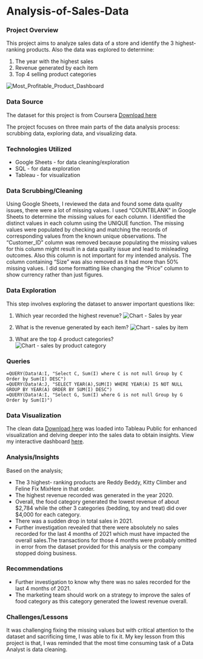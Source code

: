 # Analysis-of-Sales-Data

### Project Overview

This project aims to analyze sales data of a store and identify the 3 highest-ranking products. Also the data was explored to determine:
1. The year with the highest sales
2. Revenue generated by each item
3. Top 4 selling product categories

  
![Most_Profitable_Product_Dashboard](https://github.com/TaiJosh/Analysis-of-Sales-Data/assets/49366771/cc9155c8-0f9a-45ab-b3b4-4c5368bad56c)

### Data Source

The dataset for this project is from Coursera [Download here]( https://docs.google.com/spreadsheets/d/12zY3h7hLnPdXobnzQYnC0rsS2zKzTQwHNG3boFM7T0M/edit?usp=sharing)
   
The project focuses on three main parts of the data analysis process: scrubbing data, exploring data, and visualizing data.

### Technologies Utilized

- Google Sheets - for data cleaning/exploration
- SQL - for data exploration
- Tableau - for visualization

### Data Scrubbing/Cleaning

Using Google Sheets, I reviewed the data and found some data quality issues, there were a lot of missing values. I used “COUNTBLANK” in Google Sheets to determine the missing values for each column. I identified the distinct values in each column using the UNIQUE function. The missing values were populated by checking and matching the records of corresponding values from the known unique observations. The “Customer_ID” column was removed because populating the missing values for this column might result in a data quality issue and lead to misleading outcomes. Also this column is not important for my intended analysis. The column containing “Size” was also removed as it had more than 50% missing values. I did some formatting like changing  the “Price” column to show currency rather than just figures.

### Data Exploration

This step involves exploring the dataset to answer important questions like:
1. Which year recorded the highest revenue? ![Chart - Sales by year](https://github.com/TaiJosh/Analysis-of-Sales-Data/assets/49366771/cc1b838e-a59b-4c31-9d9c-8a98611a63fa)

 2. What is the revenue generated by each item? ![Chart - sales by item](https://github.com/TaiJosh/Analysis-of-Sales-Data/assets/49366771/1c1e50b0-465e-462f-9bb6-98e833132984)

3. What are the top 4 product categories?![Chart - sales by product category](https://github.com/TaiJosh/Analysis-of-Sales-Data/assets/49366771/45853569-9bbc-4071-a812-a655987b2e56)

### Queries
```
=QUERY(Data!A:I, "Select C, Sum(I) where C is not null Group by C Order by Sum(I) DESC")
=QUERY(Data!A:J, "SELECT YEAR(A),SUM(I) WHERE YEAR(A) IS NOT NULL GROUP BY YEAR(A) ORDER BY SUM(I) DESC")
=QUERY(Data!A:I, "Select G, Sum(I) where G is not null Group by G Order by Sum(I)")
```

### Data Visualization

The clean data [Download here]( https://docs.google.com/spreadsheets/d/1yDEeKXQkbAVnSdjUZFudeWqc1eqMkIf1DCZ5JQxa5Rw/edit?usp=sharing) was loaded into Tableau Public for enhanced visualization and delving deeper into the sales data to obtain insights.
View my interactive dashboard [here](https://public.tableau.com/app/profile/taiwo.joshua5521/viz/MostProfitableProductDashboard_17098801980210/MostProfitableProductDashboard?publish=yes).

### Analysis/Insights

Based on the analysis;

- The 3 highest- ranking products are Reddy Beddy, Kitty Climber and Feline Fix MixHere in that order. 
- The highest revenue recorded was generated in the year 2020.
- Overall, the food category generated the lowest revenue of about $2,784 while the other 3 categories (bedding, toy and treat) did over $4,000 for each category. 
- There was a sudden drop in total sales in 2021.
- Further investigation revealed that there were absolutely no sales recorded for the last 4 months of 2021 which must have impacted the overall sales.The transactions for those 4 months were probably omitted in error from the dataset provided for this analysis or the company stopped doing business.

### Recommendations

- Further investigation to know why there was no sales recorded for the last 4 months of 2021.
- The marketing team should work on a strategy to improve the sales of food category as this category generated the lowest revenue overall.

### Challenges/Lessons
It was challenging fixing the missing values but with critical attention to the dataset and sacrificing time, I was able to fix it. My key lesson from this project is that, I was reminded that the most time consuming task of a Data Analyst is data cleaning.



